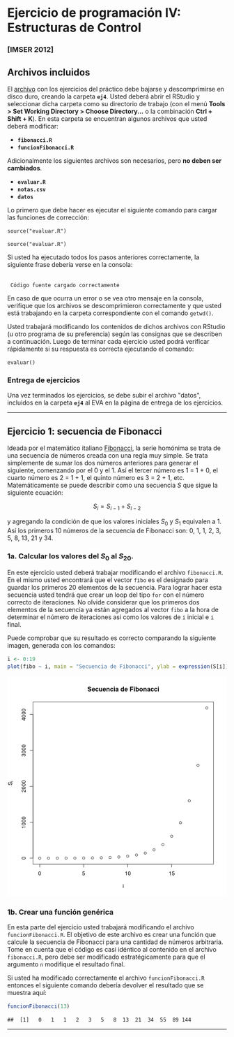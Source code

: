 Ejercicio de programación IV: Estructuras de Control
========================================================

### [IMSER 2012]

Archivos incluidos
------------------

El [archivo](https://github.com/jumanbar/Curso-R/blob/master/ejercicios-de-programacion/ejercicio4/ej4.zip?raw=true) con los ejercicios del práctico debe bajarse y descomprimirse en disco duro, creando la carpeta **`ej4`**. Usted deberá abrir el RStudio y seleccionar dicha carpeta como su directorio de trabajo (con el menú **Tools > Set Working Directory > Choose Directory...** o la combinación **Ctrl + Shift + K**). En esta carpeta se encuentran algunos archivos que usted deberá modificar:
* **` fibonacci.R `**
* **` funcionFibonacci.R `**

Adicionalmente los siguientes archivos son necesarios, pero **no deben ser cambiados**.
* **` evaluar.R `**
* **` notas.csv `**
* **` datos `**

Lo primero que debe hacer es ejecutar el siguiente comando para cargar las funciones de corrección:

```
source("evaluar.R")
```

    source("evaluar.R")

Si usted ha ejecutado todos los pasos anteriores correctamente, la siguiente frase debería verse en la consola:

```

 Código fuente cargado correctamente

```

En caso de que ocurra un error o se vea otro mensaje en la consola, verifique que los archivos se descomprimieron correctamente y que usted está trabajando en la carpeta correspondiente con el comando `getwd()`.

Usted trabajará modificando los contenidos de dichos archivos con RStudio (u otro programa de su preferencia) según las consignas que se describen a continuación. Luego de terminar cada ejercicio usted podrá verificar rápidamente si su respuesta es correcta ejecutando el comando:

```
evaluar()
```

### Entrega de ejercicios

Una vez terminados los ejercicios, se debe subir el archivo "datos", incluidos en la carpeta **`ej4`** al EVA en la página de entrega de los ejercicios.

********

Ejercicio 1: secuencia de Fibonacci
-------------------

Ideada por el matemático italiano [Fibonacci](https://es.wikipedia.org/wiki/Fibonacci), la serie homónima se trata de una secuencia de números creada con una regla muy simple. Se trata simplemente de sumar los dos números anteriores para generar el siguiente, comenzando por el 0 y el 1. Así el tercer número es 1 = 1 + 0, el cuarto número es 2 = 1 + 1, el quinto número es 3 = 2 + 1, etc. Matemáticamente se puede describir como una secuencia $S$ que sigue la siguiente ecuación:

$$
  S_i = S_{i - 1} + S_{i - 2}
$$

y agregando la condición de que los valores iniciales $S_0$ y $S_1$ equivalen a 1. Así los primeros 10 números de la secuencia de Fibonacci son: 0, 1, 1, 2, 3, 5, 8, 13, 21 y 34.

### 1a. Calcular los valores del $S_0$ al $S_{20}$.

En este ejercicio usted deberá trabajar modificando el archivo `fibonacci.R`. En el mismo usted encontrará que el vector `fibo` es el designado para guardar los primeros 20 elementos de la secuencia. Para lograr hacer esta secuencia usted tendrá que crear un loop del tipo `for` con el número correcto de iteraciones. No olvide considerar que los primeros dos elementos de la secuencia ya están agregados al vector `fibo` a la hora de determinar el número de iteraciones así como los valores de `i` inicial e `i` final.

Puede comprobar que su resultado es correcto comparando la siguiente imagen, generada con los comandos:




```r
i <- 0:19
plot(fibo ~ i, main = "Secuencia de Fibonacci", ylab = expression(S[i]), xlab = "i")
```

![plot of chunk unnamed-chunk-2](figure/unnamed-chunk-2.png) 


### 1b. Crear una función genérica

En esta parte del ejercicio usted trabajará modificando el archivo `funcionFibonacci.R`. El objetivo de este archivo es crear una función que calcule la secuencia de Fibonacci para una cantidad de números arbitraria. Tome en cuenta que el código es casi idéntico al contenido en el archivo `fibonacci.R`, pero debe ser modificado estratégicamente para que el argumento `n` modifique el resultado final.

Si usted ha modificado correctamente el archivo `funcionFibonacci.R` entonces el siguiente comando debería devolver el resultado que se muestra aquí:



```r
funcionFibonacci(13)
```

```
##  [1]   0   1   1   2   3   5   8  13  21  34  55  89 144
```


********

